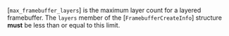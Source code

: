 [`max_framebuffer_layers`] is the
maximum layer count for a layered framebuffer.
The `layers` member of the [`FramebufferCreateInfo`] structure
 **must**  be less than or equal to this limit.